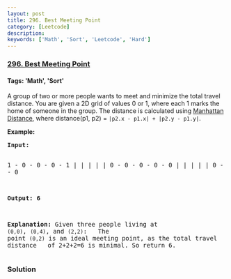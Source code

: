 ```yaml
---
layout: post
title: 296. Best Meeting Point
category: [Leetcode]
description: 
keywords: ['Math', 'Sort', 'Leetcode', 'Hard']
---
```

### [296. Best Meeting Point](https://leetcode.com/problems/best-meeting-point)

#### Tags: 'Math', 'Sort'

<div class="content__u3I1 question-content__JfgR"><div><p>A group of two or more people wants to meet and minimize the total travel distance. You are given a 2D grid of values 0 or 1, where each 1 marks the home of someone in the group. The distance is calculated using <a href="http://en.wikipedia.org/wiki/Taxicab_geometry" target="_blank">Manhattan Distance</a>, where distance(p1, p2) = <code>|p2.x - p1.x| + |p2.y - p1.y|</code>.</p>
<p><strong>Example:</strong></p>
<pre><strong>Input:</strong> 

1 - 0 - 0 - 0 - 1
|   |   |   |   |
0 - 0 - 0 - 0 - 0
|   |   |   |   |
0 - 0 - 1 - 0 - 0

<strong>Output: 6 

Explanation: </strong>Given three people living at <code>(0,0)</code>, <code>(0,4)</code>, and <code>(2,2)</code>:
             The point <code>(0,2)</code> is an ideal meeting point, as the total travel distance 
             of 2+2+2=6 is minimal. So return 6.</pre>
</div></div>

### Solution
